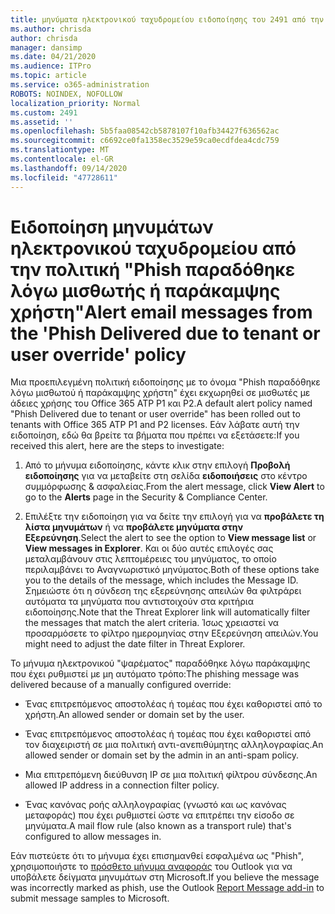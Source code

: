 ```yaml
---
title: μηνύματα ηλεκτρονικού ταχυδρομείου ειδοποίησης του 2491 από την πολιτική "Phish παραδόθηκε λόγω μισθωτού ή παράκαμψης χρήστη"
ms.author: chrisda
author: chrisda
manager: dansimp
ms.date: 04/21/2020
ms.audience: ITPro
ms.topic: article
ms.service: o365-administration
ROBOTS: NOINDEX, NOFOLLOW
localization_priority: Normal
ms.custom: 2491
ms.assetid: ''
ms.openlocfilehash: 5b5faa08542cb5878107f10afb34427f636562ac
ms.sourcegitcommit: c6692ce0fa1358ec3529e59ca0ecdfdea4cdc759
ms.translationtype: MT
ms.contentlocale: el-GR
ms.lasthandoff: 09/14/2020
ms.locfileid: "47728611"
---
```

# <a name="alert-email-messages-from-the-phish-delivered-due-to-tenant-or-user-override-policy"></a><span data-ttu-id="df8f6-102">Ειδοποίηση μηνυμάτων ηλεκτρονικού ταχυδρομείου από την πολιτική "Phish παραδόθηκε λόγω μισθωτής ή παράκαμψης χρήστη"</span><span class="sxs-lookup"><span data-stu-id="df8f6-102">Alert email messages from the 'Phish Delivered due to tenant or user override' policy</span></span>

<span data-ttu-id="df8f6-103">Μια προεπιλεγμένη πολιτική ειδοποίησης με το όνομα "Phish παραδόθηκε λόγω μισθωτού ή παράκαμψης χρήστη" έχει εκχωρηθεί σε μισθωτές με άδειες χρήσης του Office 365 ATP P1 και P2.</span><span class="sxs-lookup"><span data-stu-id="df8f6-103">A default alert policy named "Phish Delivered due to tenant or user override" has been rolled out to tenants with Office 365 ATP P1 and P2 licenses.</span></span> <span data-ttu-id="df8f6-104">Εάν λάβατε αυτή την ειδοποίηση, εδώ θα βρείτε τα βήματα που πρέπει να εξετάσετε:</span><span class="sxs-lookup"><span data-stu-id="df8f6-104">If you received this alert, here are the steps to investigate:</span></span>

1. <span data-ttu-id="df8f6-105">Από το μήνυμα ειδοποίησης, κάντε κλικ στην επιλογή **Προβολή ειδοποίησης** για να μεταβείτε στη σελίδα **ειδοποιήσεις** στο κέντρο συμμόρφωσης & ασφαλείας.</span><span class="sxs-lookup"><span data-stu-id="df8f6-105">From the alert message, click **View Alert** to go to the **Alerts** page in the Security & Compliance Center.</span></span>

2. <span data-ttu-id="df8f6-106">Επιλέξτε την ειδοποίηση για να δείτε την επιλογή για να **προβάλετε τη λίστα μηνυμάτων** ή να **προβάλετε μηνύματα στην Εξερεύνηση**.</span><span class="sxs-lookup"><span data-stu-id="df8f6-106">Select the alert to see the option to **View message list** or **View messages in Explorer**.</span></span> <span data-ttu-id="df8f6-107">Και οι δύο αυτές επιλογές σας μεταλαμβάνουν στις λεπτομέρειες του μηνύματος, το οποίο περιλαμβάνει το Αναγνωριστικό μηνύματος.</span><span class="sxs-lookup"><span data-stu-id="df8f6-107">Both of these options take you to the details of the message, which includes the Message ID.</span></span> <span data-ttu-id="df8f6-108">Σημειώστε ότι η σύνδεση της εξερεύνησης απειλών θα φιλτράρει αυτόματα τα μηνύματα που αντιστοιχούν στα κριτήρια ειδοποίησης.</span><span class="sxs-lookup"><span data-stu-id="df8f6-108">Note that the Threat Explorer link will automatically filter the messages that match the alert criteria.</span></span> <span data-ttu-id="df8f6-109">Ίσως χρειαστεί να προσαρμόσετε το φίλτρο ημερομηνίας στην Εξερεύνηση απειλών.</span><span class="sxs-lookup"><span data-stu-id="df8f6-109">You might need to adjust the date filter in Threat Explorer.</span></span>

<span data-ttu-id="df8f6-110">Το μήνυμα ηλεκτρονικού "ψαρέματος" παραδόθηκε λόγω παράκαμψης που έχει ρυθμιστεί με μη αυτόματο τρόπο:</span><span class="sxs-lookup"><span data-stu-id="df8f6-110">The phishing message was delivered because of a manually configured override:</span></span>

- <span data-ttu-id="df8f6-111">Ένας επιτρεπόμενος αποστολέας ή τομέας που έχει καθοριστεί από το χρήστη.</span><span class="sxs-lookup"><span data-stu-id="df8f6-111">An allowed sender or domain set by the user.</span></span>

- <span data-ttu-id="df8f6-112">Ένας επιτρεπόμενος αποστολέας ή τομέας που έχει καθοριστεί από τον διαχειριστή σε μια πολιτική αντι-ανεπιθύμητης αλληλογραφίας.</span><span class="sxs-lookup"><span data-stu-id="df8f6-112">An allowed sender or domain set by the admin in an anti-spam policy.</span></span>

- <span data-ttu-id="df8f6-113">Μια επιτρεπόμενη διεύθυνση IP σε μια πολιτική φίλτρου σύνδεσης.</span><span class="sxs-lookup"><span data-stu-id="df8f6-113">An allowed IP address in a connection filter policy.</span></span>

- <span data-ttu-id="df8f6-114">Ένας κανόνας ροής αλληλογραφίας (γνωστό και ως κανόνας μεταφοράς) που έχει ρυθμιστεί ώστε να επιτρέπει την είσοδο σε μηνύματα.</span><span class="sxs-lookup"><span data-stu-id="df8f6-114">A mail flow rule (also known as a transport rule) that's configured to allow messages in.</span></span>

<span data-ttu-id="df8f6-115">Εάν πιστεύετε ότι το μήνυμα έχει επισημανθεί εσφαλμένα ως "Phish", χρησιμοποιήστε το [πρόσθετο μήνυμα αναφοράς](https://support.office.com/article/b5caa9f1-cdf3-4443-af8c-ff724ea719d2) του Outlook για να υποβάλετε δείγματα μηνυμάτων στη Microsoft.</span><span class="sxs-lookup"><span data-stu-id="df8f6-115">If you believe the message was incorrectly marked as phish, use the Outlook [Report Message add-in](https://support.office.com/article/b5caa9f1-cdf3-4443-af8c-ff724ea719d2) to submit message samples to Microsoft.</span></span>
